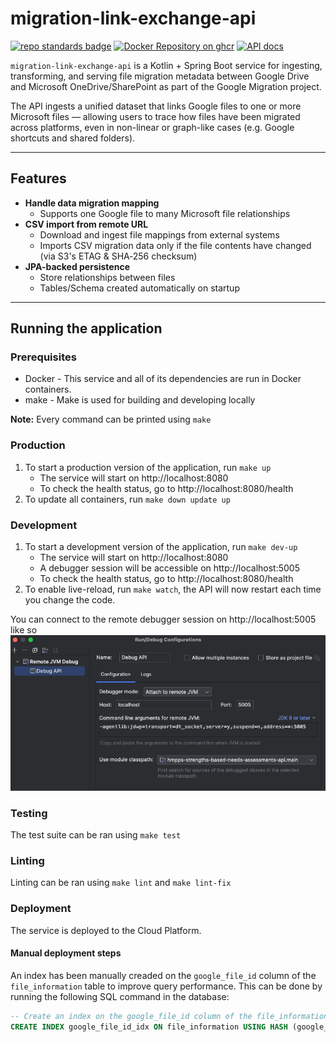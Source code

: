 # migration-link-exchange-api

[![repo standards badge](https://img.shields.io/badge/endpoint.svg?&style=flat&logo=github&url=https%3A%2F%2Foperations-engineering-reports.cloud-platform.service.justice.gov.uk%2Fapi%2Fv1%2Fcompliant_public_repositories%2Fmigration-link-exchange-api)](https://operations-engineering-reports.cloud-platform.service.justice.gov.uk/public-report/migration-link-exchange-api "Link to report")
[![Docker Repository on ghcr](https://img.shields.io/badge/ghcr.io-repository-2496ED.svg?logo=docker)](https://ghcr.io/ministryofjustice/migration-link-exchange-api)
[![API docs](https://img.shields.io/badge/API_docs_-view-85EA2D.svg?logo=swagger)](https://migration-link-exchange-api-dev.hmpps.service.justice.gov.uk/webjars/swagger-ui/index.html?configUrl=/v3/api-docs)

`migration-link-exchange-api` is a Kotlin + Spring Boot service for ingesting, transforming, 
and serving file migration metadata between Google Drive and Microsoft OneDrive/SharePoint as
part of the Google Migration project.

The API ingests a unified dataset that links Google files to one or more Microsoft files — allowing users 
to trace how files have been migrated across platforms, even in non-linear or 
graph-like cases (e.g. Google shortcuts and shared folders).

---

## Features

- **Handle data migration mapping**
    - Supports one Google file to many Microsoft file relationships
- **CSV import from remote URL**
    - Download and ingest file mappings from external systems
    - Imports CSV migration data only if the file contents have changed (via S3's ETAG & SHA‑256 checksum)
- **JPA-backed persistence**
    - Store relationships between files
    - Tables/Schema created automatically on startup
---

## Running the application
### Prerequisites
- Docker - This service and all of its dependencies are run in Docker containers.
- make - Make is used for building and developing locally

**Note:** Every command can be printed using `make`

### Production
1. To start a production version of the application, run `make up`
    - The service will start on http://localhost:8080
    - To check the health status, go to http://localhost:8080/health
2. To update all containers, run `make down update up`

### Development
1. To start a development version of the application, run `make dev-up`
    - The service will start on http://localhost:8080
    - A debugger session will be accessible on http://localhost:5005
    - To check the health status, go to http://localhost:8080/health
2. To enable live-reload, run `make watch`, the API will now restart each time you change the code.

You can connect to the remote debugger session on http://localhost:5005 like so
[![API docs](https://github.com/ministryofjustice/hmpps-strengths-based-needs-assessments-api/blob/main/.readme/debugger.png?raw=true)]()

### Testing
The test suite can be ran using `make test`

### Linting
Linting can be ran using `make lint` and `make lint-fix`

### Deployment
The service is deployed to the Cloud Platform.

#### Manual deployment steps
An index has been manually creaded on the `google_file_id` column of the `file_information` table to improve query performance.
This can be done by running the following SQL command in the database:

```sql
-- Create an index on the google_file_id column of the file_information table
CREATE INDEX google_file_id_idx ON file_information USING HASH (google_file_id); 
```
